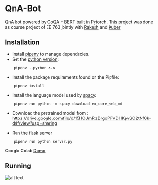 # QnA-Bot
QnA bot powered by CoQA + BERT built in Pytorch. This project was done as course project of EE 763 jointly with [Rakesh](https://github.com/RKhobrag) and [Kuber](https://github.com/kuberg1/)

## Installation

- Install [pipenv](https://pipenv-fork.readthedocs.io/en/latest/#install-pipenv-today) to manage dependecies.
- Set the [python version](https://pipenv-fork.readthedocs.io/en/latest/basics.html#specifying-versions-of-python):

```
	pipenv --python 3.6
```
- Install the package requirements found on the Pipfile:

```
	pipenv install
```
- Install the language model used by [spacy](https://spacy.io/models/en#en_core_web_md):

```
	pipenv run python -m spacy download en_core_web_md
```


- Download the pretrained model from : https://drive.google.com/file/d/15HOJmRizBrgoPPVDHKpvSO2tNf0k-d8f/view?usp=sharing

- Run the flask server

```
	pipenv run python server.py
```

Google Colab [Demo](https://colab.research.google.com/drive/1Alz7NMENYc1S28EqUDwbe7hf1M8HpYSO#scrollTo=vT40VTBxJMlT)

## Running

![alt text](https://raw.githubusercontent.com/arijitx/QnA-Bot/master/running.gif)
